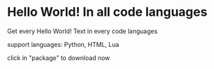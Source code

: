 # Hello World! In all code languages
Get every Hello World! Text in every code languages

support languages: Python, HTML, Lua

click in "package" to download now
